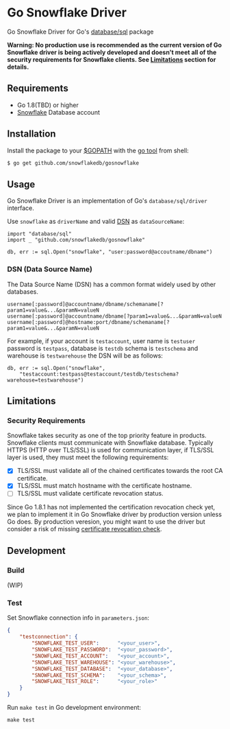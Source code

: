 # Go Snowflake Driver

Go Snowflake Driver for Go's [database/sql](https://golang.org/pkg/database/sql/) package

**Warning: No production use is recommended as the current version of Go Snowflake driver is being 
actively developed and doesn't meet all of the security requirements for Snowflake clients. See 
[Limitations](#Limitations) section for details.**

## Requirements
  * Go 1.8(TBD) or higher
  * [Snowflake](https://www.snowflake.net/) Database account

## Installation
Install the package to your [$GOPATH](https://github.com/golang/go/wiki/GOPATH "GOPATH") with the 
[go tool](https://golang.org/cmd/go/ "go command") from shell:
```bash
$ go get github.com/snowflakedb/gosnowflake
```

## Usage
Go Snowflake Driver is an implementation of Go's `database/sql/driver` interface.

Use `snowflake` as `driverName` and valid [DSN](#dsn-data-source-name)  as `dataSourceName`:
```golang
import "database/sql"
import _ "github.com/snowflakedb/gosnowflake"

db, err := sql.Open("snowflake", "user:password@accoutname/dbname")
```

### DSN (Data Source Name)

The Data Source Name (DSN) has a common format widely used by other databases.
```
username[:password]@accountname/dbname/schemaname[?param1=value&...&paramN=valueN
username[:password]@accountname/dbname[?param1=value&...&paramN=valueN
username[:password]@hostname:port/dbname/schemaname[?param1=value&...&paramN=valueN
```

For example, if your account is `testaccount`, user name is `testuser` password is `testpass`, database 
is `testdb` schema is `testschema` and warehouse is `testwarehouse` the DSN will be as follows:
```golang
db, err := sql.Open("snowflake",
    "testaccount:testpass@testaccount/testdb/testschema?warehouse=testwarehouse")
```

## Limitations
### Security Requirements
Snowflake takes security as one of the top priority feature in products. Snowflake clients must 
communicate with Snowflake database. Typically HTTPS (HTTP over TLS/SSL) is used for communication layer,
if TLS/SSL layer is used, they must meet the following requirements:
  - [x] TLS/SSL must validate all of the chained certificates towards the root CA certificate.
  - [x] TLS/SSL must match hostname with the certificate hostname.
  - [ ] TLS/SSL must validate certificate revocation status.

Since Go 1.8.1 has not implemented the certification revocation check yet, we plan to implement it in Go 
Snowflake driver by production version unless Go does. By production veresion, you might want to use the 
driver but consider a risk of missing [certificate revocation check](https://en.wikipedia.org/wiki/Certificate_revocation_list).


## Development
### Build
(WIP)

### Test
Set Snowflake connection info in `parameters.json`:
```json
{
    "testconnection": {
        "SNOWFLAKE_TEST_USER":      "<your_user>",
        "SNOWFLAKE_TEST_PASSWORD":  "<your_password>",
        "SNOWFLAKE_TEST_ACCOUNT":   "<your_account>",
        "SNOWFLAKE_TEST_WAREHOUSE": "<your_warehouse>",
        "SNOWFLAKE_TEST_DATABASE":  "<your_database>",
        "SNOWFLAKE_TEST_SCHEMA":    "<your_schema>",
        "SNOWFLAKE_TEST_ROLE":      "<your_role>"
    }
}
```

Run `make test` in Go development environment:
```
make test
```
